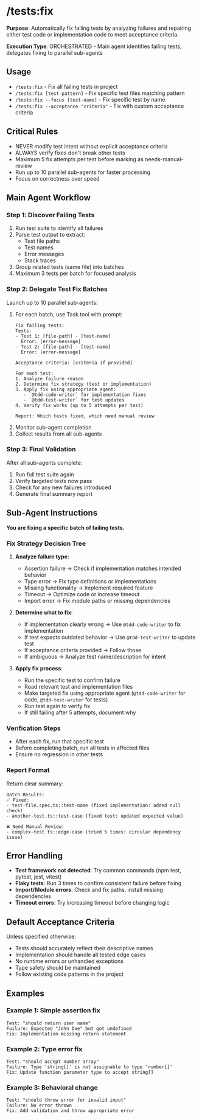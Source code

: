 # /tests:fix

**Purpose**: Automatically fix failing tests by analyzing failures and repairing either test code or implementation code to meet acceptance criteria.

**Execution Type**: ORCHESTRATED - Main agent identifies failing tests, delegates fixing to parallel sub-agents

## Usage
- `/tests:fix` - Fix all failing tests in project
- `/tests:fix [test-pattern]` - Fix specific test files matching pattern
- `/tests:fix --focus [test-name]` - Fix specific test by name
- `/tests:fix --acceptance "criteria"` - Fix with custom acceptance criteria

## Critical Rules
- NEVER modify test intent without explicit acceptance criteria
- ALWAYS verify fixes don't break other tests
- Maximum 5 fix attempts per test before marking as needs-manual-review
- Run up to 10 parallel sub-agents for faster processing
- Focus on correctness over speed

## Main Agent Workflow

### Step 1: Discover Failing Tests
1. Run test suite to identify all failures
2. Parse test output to extract:
   - Test file paths
   - Test names
   - Error messages
   - Stack traces
3. Group related tests (same file) into batches
4. Maximum 3 tests per batch for focused analysis

### Step 2: Delegate Test Fix Batches
Launch up to 10 parallel sub-agents:
1. For each batch, use Task tool with prompt:
   ```
   Fix failing tests:
   Tests:
   - Test 1: [file-path] - [test-name]
     Error: [error-message]
   - Test 2: [file-path] - [test-name]
     Error: [error-message]

   Acceptance criteria: [criteria if provided]

   For each test:
   1. Analyze failure reason
   2. Determine fix strategy (test or implementation)
   3. Apply fix using appropriate agent:
      - `@tdd-code-writer` for implementation fixes
      - `@tdd-test-writer` for test updates
   4. Verify fix works (up to 5 attempts per test)

   Report: Which tests fixed, which need manual review
   ```
2. Monitor sub-agent completion
3. Collect results from all sub-agents

### Step 3: Final Validation
After all sub-agents complete:
1. Run full test suite again
2. Verify targeted tests now pass
3. Check for any new failures introduced
4. Generate final summary report

## Sub-Agent Instructions

**You are fixing a specific batch of failing tests.**

### Fix Strategy Decision Tree
1. **Analyze failure type**:
   - Assertion failure → Check if implementation matches intended behavior
   - Type error → Fix type definitions or implementations
   - Missing functionality → Implement required feature
   - Timeout → Optimize code or increase timeout
   - Import error → Fix module paths or missing dependencies

2. **Determine what to fix**:
   - If implementation clearly wrong → Use `@tdd-code-writer` to fix implementation
   - If test expects outdated behavior → Use `@tdd-test-writer` to update test
   - If acceptance criteria provided → Follow those
   - If ambiguous → Analyze test name/description for intent

3. **Apply fix process**:
   - Run the specific test to confirm failure
   - Read relevant test and implementation files
   - Make targeted fix using appropriate agent (`@tdd-code-writer` for code, `@tdd-test-writer` for tests)
   - Run test again to verify fix
   - If still failing after 5 attempts, document why

### Verification Steps
- After each fix, run that specific test
- Before completing batch, run all tests in affected files
- Ensure no regression in other tests

### Report Format
Return clear summary:
```
Batch Results:
✅ Fixed:
- test-file.spec.ts::test-name (fixed implementation: added null check)
- another-test.ts::test-case (fixed test: updated expected value)

❌ Need Manual Review:
- complex-test.ts::edge-case (tried 5 times: circular dependency issue)
```

## Error Handling
- **Test framework not detected**: Try common commands (npm test, pytest, jest, vitest)
- **Flaky tests**: Run 3 times to confirm consistent failure before fixing
- **Import/Module errors**: Check and fix paths, install missing dependencies
- **Timeout errors**: Try increasing timeout before changing logic

## Default Acceptance Criteria
Unless specified otherwise:
- Tests should accurately reflect their descriptive names
- Implementation should handle all tested edge cases
- No runtime errors or unhandled exceptions
- Type safety should be maintained
- Follow existing code patterns in the project

## Examples

### Example 1: Simple assertion fix
```
Test: "should return user name"
Failure: Expected "John Doe" but got undefined
Fix: Implementation missing return statement
```

### Example 2: Type error fix
```
Test: "should accept number array"
Failure: Type 'string[]' is not assignable to type 'number[]'
Fix: Update function parameter type to accept string[]
```

### Example 3: Behavioral change
```
Test: "should throw error for invalid input"
Failure: No error thrown
Fix: Add validation and throw appropriate error